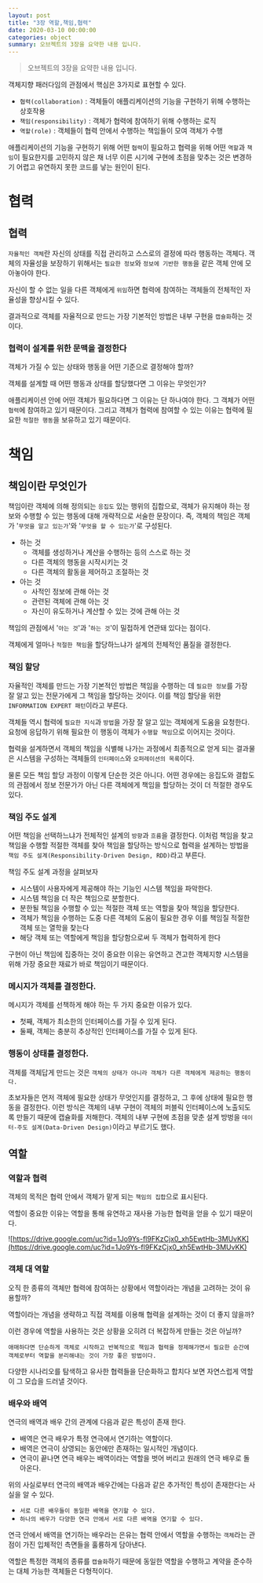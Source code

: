 ```yaml
---
layout: post
title: "3장 역할,책임,협력"
date: 2020-03-10 00:00:00
categories: object
summary: 오브젝트의 3장을 요약한 내용 입니다.
---
```


> 오브젝트의 3장을 요약한 내용 입니다.

객체지향 패러다임의 관점에서 핵심은 3가지로 표현할 수 있다.

- `협력(collaboration)` : 객체들이 애플리케이션의 기능을 구현하기 위해 수행하는 상호작용
- `책임(responsibility)` : 객체가 협력에 참여하기 위해 수행하는 로직
- `역할(role)` : 객체들이 협력 안에서 수행하는 책임들이 모여 객체가 수행

애플리케이션의 기능을 구현하기 위해 어떤 `협력`이 필요하고 협력을 위해 어떤 `역할`과 `책임`이 필요한지를 고민하지 않은 채 너무 이른 시기에 구현에 초점을 맞추는 것은 변경하기 어렵고 유연하지 못한 코드를 낳는 원인이 된다.

# 협력

## 협력

`자율적인 객체`란 자신의 상태를 직접 관리하고 스스로의 결정에 따라 행동하는 객체다. 객체의 자율성을 보장하기 위해서는 `필요한 정보`와 `정보에 기반한 행동`을 같은 객체 안에 모아놓아야 한다.

자신이 할 수 없는 일을 다른 객체에게 `위임`하면 협력에 참여하는 객체들의 전체적인 자율성을 향상시킬 수 있다.

결과적으로 객체를 자율적으로 만드는 가장 기본적인 방법은 내부 구현을 `캡슐화`하는 것이다.

### 협력이 설계를 위한 문맥을 결정한다

객체가 가질 수 있는 상태와 행동을 어떤 기준으로 결정해야 할까?

객체를 설계할 때 어떤 행동과 상태를 할당했다면 그 이유는 무엇인가?

애플리케이션 안에 어떤 객체가 필요하다면 그 이유는 단 하나여야 한다. 그 객체가 어떤 `협력`에 참여하고 있기 때문이다. 그리고 객체가 협력에 참여할 수 있는 이유는 협력에 필요한 `적절한 행동`을 보유하고 있기 때문이다.

# 책임

## 책임이란 무엇인가

책임이란 객체에 의해 정의되는 `응집도` 있는 행위의 집합으로, 객체가 유지해야 하는 정보와 수행할 수 있는 행동에 대해 개략적으로 서술한 문장이다. 즉, 객체의 책임은 객체가 '`무엇을 알고 있는가`'와 '`무엇을 할 수 있는가`'로 구성된다.

- 하는 것
  - 객체를 생성하거나 계산을 수행하는 등의 스스로 하는 것
  - 다른 객체의 행동을 시작시키는 것
  - 다른 객체의 활동을 제어하고 조절하는 것
- 아는 것
  - 사적인 정보에 관해 아는 것
  - 관련된 객체에 관해 아는 것
  - 자신이 유도하거나 계산할 수 있는 것에 관해 아는 것

책임의 관점에서 '`아는 것`'과 '`하는 것`'이 밀접하게 연관돼 있다는 점이다.

객체에게 얼마나 `적절한 책임`을 할당하느냐가 설계의 전체적인 품질을 결정한다.

### 책임 할당

자율적인 객체를 만드는 가장 기본적인 방법은 책임을 수행하는 데 `필요한 정보`를 가장 잘 알고 있는 전문가에게 그 책임을 할당하는 것이다. 이를 책임 할당을 위한 `INFORMATION EXPERT 패턴`이라고 부른다.

객체들 역시 협력에 `필요한 지식`과 `방법`을 가장 잘 알고 있는 객체에게 도움을 요청한다. 요청에 응답하기 위해 필요한 이 행동이 객체가 `수행할 책임`으로 이어지는 것이다.

협력을 설계하면서 객체의 책임을 식별해 나가는 과정에서 최종적으로 얻게 되는 결과물은 시스템을 구성하는 객체들의 `인터페이스`와 `오퍼레이션의 목록`이다.

물론 모든 책임 할당 과정이 이렇게 단순한 것은 아니다. 어떤 경우에는 응집도와 결합도의 관점에서 정보 전문가가 아닌 다른 객체에게 책임을 할당하는 것이 더 적절한 경우도 있다.

### 책임 주도 설계

어떤 책임을 선택하느냐가 전체적인 설계의 `방향`과 `흐름`을 결정한다. 이처럼 책임을 찾고 책임을 수행할 적절한 객체를 찾아 책임을 할당하는 방식으로 협력을 설계하는 방법을 `책임 주도 설계(Responsibility-Driven Design, RDD)`라고 부른다.

책임 주도 설계 과정을 살펴보자

- 시스템이 사용자에게 제공해야 하는 기능인 시스템 책임을 파악한다.
- 시스템 책임을 더 작은 책임으로 분할한다.
- 분한될 책임을 수행할 수 있는 적절한 객체 또는 역할을 찾아 책임을 할당한다.
- 객체가 책임을 수행하는 도중 다른 객체의 도움이 필요한 경우 이를 책임질 적절한 객체 또는 열학을 찾는다
- 해당 객체 또는 역할에게 책임을 할당함으로써 두 객체가 협력하게 한다

구현이 아닌 책임에 집중하는 것이 중요한 이유는 유연하고 견고한 객체지향 시스템을 위해 가장 중요한 재료가 바로 책임이기 때문이다.

### 메시지가 객체를 결정한다.

메시지가 객체를 선책하게 해야 하는 두 가지 중요한 이유가 있다.

- 첫째, 객체가 최소한의 인터페이스를 가질 수 있게 된다.
- 둘째, 객체는 충분히 추상적인 인터페이스를 가질 수 있게 된다.

### 행동이 상태를 결정한다.

객체를 객체답게 만드는 것은 `객체의 상태가 아니라 객체가 다른 객체에게 제공하는 행동이다.`

초보자들은 먼저 객체에 필요한 상태가 무엇인지를 결정하고, 그 후에 상태에 필요한 행동을 결정한다. 이런 방식은 객체의 내부 구현이 객체의 퍼블릭 인터페이스에 노출되도록 만들기 때문에 캡슐화를 저해한다. 객체의 내부 구현에 초점을 맞춘 설계 방벙을 `데이터-주도 설계(Data-Driven Design)`이라고 부르기도 했다.

## 역할

### 역할과 협력

객체의 목적은 협력 안에서 객체가 맡게 되는 `책임의 집합`으로 표시된다.

역할이 중요한 이유는 역할을 통해 유연하고 재사용 가능한 협력을 얻을 수 있기 때문이다.

![https://drive.google.com/uc?id=1Jo9Ys-fl9FKzCjx0_xh5EwtHb-3MUvKK](https://drive.google.com/uc?id=1Jo9Ys-fl9FKzCjx0_xh5EwtHb-3MUvKK)

### 객체 대 역할

오직 한 종류의 객체만 협력에 참여하는 상황에서 역할이라는 개념을 고려하는 것이 유용할까?

역할이라는 개념을 생략하고 직접 객체를 이용해 협력을 설계하는 것이 더 좋지 않을까?

이런 경우에 역할을 사용하는 것은 상황을 오히려 더 복잡하게 만들는 것은 아닐까?

`애매하다면 단순하게 객체로 시작하고 반복적으로 책임과 협력을 정제해가면서 필요한 순간에 객체로부터 역할을 분리해내는 것이 가장 좋은 방법이다.`

다양한 시나리오를 탐색하고 유사한 협력들을 단순화하고 합치다 보면 자연스럽게 역할이 그 모습을 드러낼 것이다.

### 배우와 배역

연극의 배역과 배우 간의 관계에 다음과 같은 특성이 존재 한다.

- 배역은 연극 배우가 특정 연극에서 연기하는 역할이다.
- 배역은 연극이 상영되는 동안에만 존재하는 일시적인 개념이다.
- 연극이 끝나면 연극 배우는 배역이라는 역할을 벗어 버리고 원래의 연극 배우로 돌아온다.

위의 사실로부터 연극의 배역과 배우간에는 다음과 같은 추가적인 특성이 존재한다는 사실을 알 수 있다.

- `서로 다른 배우들이 동일한 배역을 연기할 수 있다.`
- `하나의 배우가 다양한 연극 안에서 서로 다른 배역을 연기할 수 있다.`

연극 안에서 배역을 연기하는 배우라는 은유는 협력 안에서 역할을 수행하는 `객체`라는 관점이 가진 입체적인 측면들을 훌륭하게 담아낸다.

역할은 특정한 객체의 종류를 `캡슐화`하기 때문에 동일한 역할을 수행하고 계약을 준수하는 대체 가능한 객체들은 다형적이다.
